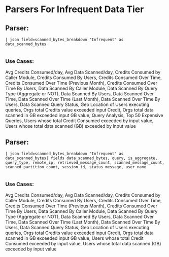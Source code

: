 # Parsers For Infrequent Data Tier

## Parser:
```
| json field=scanned_bytes_breakdown "Infrequent" as data_scanned_bytes
 
```
### Use Cases:
Avg Credits Consumed/day, Avg Data Scanned/day, Credits Consumed by Caller Module, Credits Consumed By Users, Credits Consumed Over Time, Credits Consumed Over Time (Previous Month), Credits Consumed Over Time By Users, Data Scanned By Caller Module, Data Scanned By Query Type (Aggregate or NOT), Data Scanned By Users, Data Scanned Over Time, Data Scanned Over Time (Last Month), Data Scanned Over Time By Users, Data Scanned Query Status, Geo Location of Users executing queries, Orgs total Credits value exceeded input Credit, Orgs total data scanned in GB exceeded input GB value, Query Analysis, Top 50 Expensive Queries, Users whose total Credit Consumed exceeded  by input value, Users whose total data scanned (GB) exceeded  by input value



## Parser:
```
| json field=scanned_bytes_breakdown "Infrequent" as data_scanned_bytes| fields data_scanned_bytes, query, is_aggregate, query_type, remote_ip, retrieved_message_count, scanned_message_count, scanned_partition_count, session_id, status_message, user_name
 
```
### Use Cases:
Avg Credits Consumed/day, Avg Data Scanned/day, Credits Consumed by Caller Module, Credits Consumed By Users, Credits Consumed Over Time, Credits Consumed Over Time (Previous Month), Credits Consumed Over Time By Users, Data Scanned By Caller Module, Data Scanned By Query Type (Aggregate or NOT), Data Scanned By Users, Data Scanned Over Time, Data Scanned Over Time (Last Month), Data Scanned Over Time By Users, Data Scanned Query Status, Geo Location of Users executing queries, Orgs total Credits value exceeded input Credit, Orgs total data scanned in GB exceeded input GB value, Users whose total Credit Consumed exceeded  by input value, Users whose total data scanned (GB) exceeded  by input value


